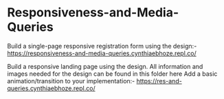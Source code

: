 # Responsiveness-and-Media-Queries
Build a single-page responsive registration form using the design:- https://responsiveness-and-media-queries.cynthiaebhoze.repl.co/

Build a responsive landing page using the design. 
All information and images needed for the design can be found in this folder here
Add a basic animation/transition to your implementation:- https://res-and-queries.cynthiaebhoze.repl.co/
